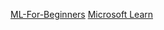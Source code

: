 [ML-For-Beginners](https://github.com/microsoft/ML-For-Beginners)
[Microsoft Learn](https://docs.microsoft.com/en-us/learn/)